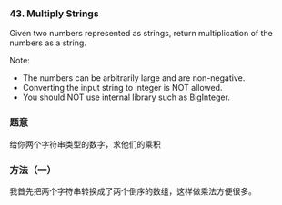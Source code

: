 ### 43\. Multiply Strings

Given two numbers represented as strings, return multiplication of the numbers as a string.

Note:

* The numbers can be arbitrarily large and are non-negative.
* Converting the input string to integer is NOT allowed.
* You should NOT use internal library such as BigInteger.

### 题意
给你两个字符串类型的数字，求他们的乘积

### 方法（一）
我首先把两个字符串转换成了两个倒序的数组，这样做乘法方便很多。